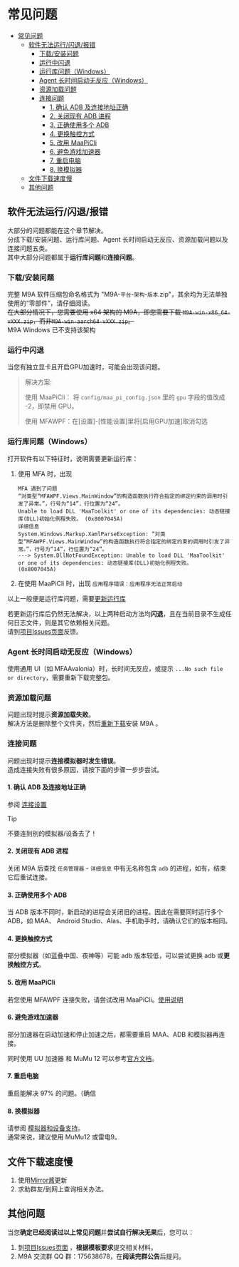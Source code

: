 # 常见问题

- [常见问题](#常见问题)
  - [软件无法运行/闪退/报错](#软件无法运行闪退报错)
    - [下载/安装问题](#下载安装问题)
    - [运行中闪退](#运行中闪退)
    - [运行库问题（Windows）](#运行库问题windows)
    - [Agent 长时间启动无反应（Windows）](#agent-长时间启动无反应windows)
    - [资源加载问题](#资源加载问题)
    - [连接问题](#连接问题)
      - [1. 确认 ADB 及连接地址正确](#1-确认-adb-及连接地址正确)
      - [2. 关闭现有 ADB 进程](#2-关闭现有-adb-进程)
      - [3. 正确使用多个 ADB](#3-正确使用多个-adb)
      - [4. 更换触控方式](#4-更换触控方式)
      - [5. 改用 MaaPiCli](#5-改用-maapicli)
      - [6. 避免游戏加速器](#6-避免游戏加速器)
      - [7. 重启电脑](#7-重启电脑)
      - [8. 换模拟器](#8-换模拟器)
  - [文件下载速度慢](#文件下载速度慢)
  - [其他问题](#其他问题)

## 软件无法运行/闪退/报错

大部分的问题都能在这个章节解决。  
分成下载/安装问题、运行库问题、Agent 长时间启动无反应、资源加载问题以及连接问题五类。  
其中大部分问题都属于**运行库问题**和**连接问题**。

### 下载/安装问题

完整 M9A 软件压缩包命名格式为 "M9A-`平台`-`架构`-`版本`.zip"，其余均为无法单独使用的“零部件”，请仔细阅读。  
~~在大部分情况下，您需要使用 x64 架构的 M9A，即您需要下载 `M9A-win-x86_64-vXXX.zip`，而非`M9A-win-aarch64-vXXX.zip`。~~  
M9A Windows 已不支持该架构

### 运行中闪退

当您有独立显卡且开启GPU加速时，可能会出现该问题。

> 解决方案:
>
> 使用 MaaPiCli： 将 `config/maa_pi_config.json` 里的 `gpu` 字段的值改成 -2，即禁用 GPU。
>
> 使用 MFAWPF：在[设置]-[性能设置]里将[启用GPU加速]取消勾选

### 运行库问题（Windows）

打开软件有以下特征时，说明需要更新运行库：

1. 使用 MFA 时，出现

    ```plaintext
    MFA 遇到了问题
    “对类型“MFAWPF.Views.MainWindow”的构造函数执行符合指定的绑定约束的调用时引发了异常。”，行号为“14”，行位置为“24”。
    Unable to load DLL 'MaaToolkit' or one of its dependencies: 动态链接库(DLL)初始化例程失败。 (0x8007045A)
    详细信息
    System.Windows.Markup.XamlParseException: “对类型“MFAWPF.Views.MainWindow”的构造函数执行符合指定的绑定约束的调用时引发了异常。”，行号为“14”，行位置为“24”。
    ---> System.DllNotFoundException: Unable to load DLL 'MaaToolkit' or one of its dependencies: 动态链接库(DLL)初始化例程失败。 (0x8007045A)
    ```

2. 在使用 MaaPiCli 时，出现 `应用程序错误：应用程序无法正常启动`

以上一般便是运行库问题，需要[更新运行库](./新手上路.md#2-安装运行库)

若更新运行库后仍然无法解决，以上两种启动方法均**闪退**，且在当前目录不生成任何日志文件，则是其它依赖相关问题。  
请到[项目Issues页面](https://github.com/MaaXYZ/M9A/issues)反馈。

### Agent 长时间启动无反应（Windows）

使用通用 UI（如 MFAAvalonia）时，长时间无反应，或提示 `...No such file or directory`，需要重新下载完整包。

### 资源加载问题

问题出现时提示**资源加载失败**。  
解决方法是删除整个文件夹，然后[重新下载](https://github.com/MaaXYZ/M9A/releases)安装 M9A 。

### 连接问题

问题出现时提示**连接模拟器时发生错误**。  
造成连接失败有很多原因，请按下面的步骤一步步尝试。

#### 1. 确认 ADB 及连接地址正确

参阅 [连接设置](./连接设置.md#连接设置)

> [!TIP]
>
> 不要连到别的模拟器/设备去了！

#### 2. 关闭现有 ADB 进程

关闭 M9A 后查找 `任务管理器` - `详细信息` 中有无名称包含 `adb` 的进程，如有，结束它后重试连接。

#### 3. 正确使用多个 ADB

当 ADB 版本不同时，新启动的进程会关闭旧的进程。因此在需要同时运行多个 ADB，如 MAA、 Android Studio、Alas、手机助手时，请确认它们的版本相同。

#### 4. 更换触控方式

部分模拟器（如蓝叠中国、夜神等）可能 adb 版本较低，可以尝试更换 adb 或**更换触控方式**。

#### 5. 改用 MaaPiCli

若您使用 MFAWPF 连接失败，请尝试改用 MaaPiCli。[使用说明](MaaPiCli.md)

#### 6. 避免游戏加速器

部分加速器在启动加速和停止加速之后，都需要重启 MAA、ADB 和模拟器再连接。

同时使用 UU 加速器 和 MuMu 12 可以参考[官方文档](https://mumu.163.com/help/20240321/35047_1144608.html)。

#### 7. 重启电脑

重启能解决 97% 的问题。（确信

#### 8. 换模拟器

请参阅 [模拟器和设备支持](https://maa.plus/docs/zh-cn/manual/device/)。  
通常来说，建议使用 MuMu12 或雷电9。

## 文件下载速度慢

1. 使用[Mirror酱](Mirror酱.md)更新  
2. 求助群友/到网上查询相关办法。

## 其他问题

当您**确定已经阅读过以上常见问题**并**尝试自行解决无果**后，您可以：

1. 到[项目Issues页面](https://github.com/MaaXYZ/M9A/issues) ，**根据模板要求**提交相关材料。
2. M9A 交流群 QQ 群：175638678，在**阅读完群公告**后提问。
